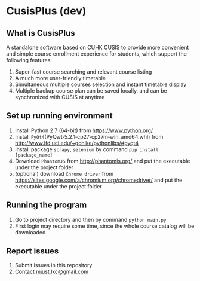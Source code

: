 # CusisPlus (dev)
## What is CusisPlus
A standalone software based on CUHK CUSIS to provide more convenient and simple course enrollment experience for students, which support the following features:  
1. Super-fast course searching and relevant course listing
2. A much more user-friendly timetable  
3. Simultaneous multiple courses selection and instant timetable display  
4. Multiple backup course plan can be saved locally, and can be synchronized with CUSIS at anytime  
## Set up running environment
1. Install Python 2.7 (64-bit) from https://www.python.org/  
2. Install `PyQt4`(PyQwt‑5.2.1‑cp27‑cp27m‑win_amd64.whl) from http://www.lfd.uci.edu/~gohlke/pythonlibs/#pyqt4  
3. Install package `scrapy`, `selenium` by command `pip install [package_name]`  
4. Download `PhantomJS` from http://phantomjs.org/ and put the executable under the project folder  
5. (optional) download `Chrome driver` from https://sites.google.com/a/chromium.org/chromedriver/ and put the executable under the project folder  
## Running the program
1. Go to project directory and then by command `python main.py`  
2. First login may require some time, since the whole course catalog will be downloaded  
## Report issues
1. Submit issues in this repository  
2. Contact mjust.lkc@gmail.com  
